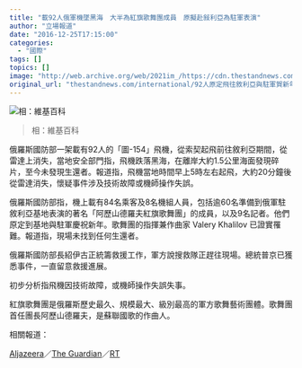 ```yaml
---
title: "載92人俄軍機墜黑海　大半為紅旗歌舞團成員　原擬赴敍利亞為駐軍表演"
author: "立場報道"
date: "2016-12-25T17:15:00"
categories:
  - "國際"
tags: []
topics: []
image: "http://web.archive.org/web/2021im_/https://cdn.thestandnews.com/media/photos/cache/Chor_Aleksandrowa_2006_Vgexw_1200x0.jpg"
original_url: "thestandnews.com/international/92人原定飛往敘利亞與駐軍賀新年-俄軍機證已墜入黑海"
---
```

![相：維基百科](http://web.archive.org/web/2021im_/https://cdn.thestandnews.com/media/photos/cache/Chor_Aleksandrowa_2006_Vgexw_1200x0.jpg)

> 相：維基百科

俄羅斯國防部一架載有92人的「圖-154」飛機，從索契起飛前往敘利亞期間，從雷達上消失，當地安全部門指，飛機跌落黑海，在離岸大約1.5公里海面發現碎片，至今未發現生還者。報道指，飛機當地時間早上5時左右起飛，大約20分鐘後從雷達消失，懷疑事件涉及技術故障或機師操作失誤。

俄羅斯國防部指，機上載有84名乘客及8名機組人員，包括逾60名準備到俄軍駐敘利亞基地表演的著名「阿歷山德羅夫紅旗歌舞團」的成員，以及9名記者。他們原定到基地與駐軍慶祝新年。歌舞團的指揮兼作曲家 Valery Khalilov 已證實罹難。報道指，現場未找到任何生還者。

俄羅斯國防部長紹伊古正統籌救援工作，軍方說搜救隊正趕往現場。總統普京已獲悉事件，一直留意救援進展。

初步分析指飛機因技術故障，或機師操作失誤失事。

紅旗歌舞團是俄羅斯歷史最久、規模最大、級別最高的軍方歌舞藝術團體。歌舞團首任團長阿歷山德羅夫，是蘇聯國歌的作曲人。

相關報道：

[Aljazeera](http://web.archive.org/web/20210629054252/http://www.aljazeera.com/news/2016/12/russian-military-plane-disappears-radar-161225045201828.html)／[The Guardian](http://web.archive.org/web/20210629054252/https://www.theguardian.com/world/2016/dec/25/russian-military-plane-missing-in-black-sea-with-up-to-100-on-board-report-says)／[RT](http://web.archive.org/web/20210629054252/https://www.rt.com/news/371623-russian-tu-154-disappears-radars/)